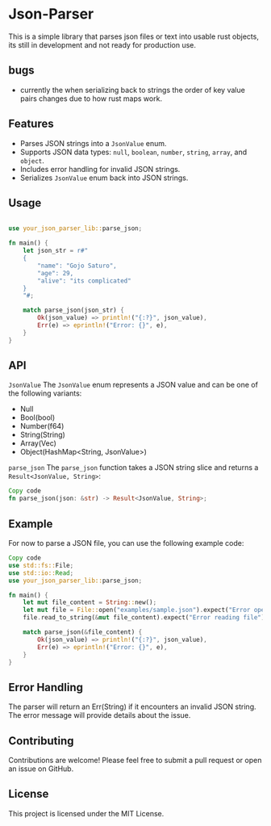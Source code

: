 # Json-Parser 

This is a simple library that parses json files or text into usable rust objects, its still in development and not ready for production use.

## bugs 

- currently the when serializing back to strings the order of key value pairs changes due to how rust maps work.

## Features

- Parses JSON strings into a `JsonValue` enum.
- Supports JSON data types: `null`, `boolean`, `number`, `string`, `array`, and `object`.
- Includes error handling for invalid JSON strings.
- Serializes `JsonValue` enum back into JSON strings.

## Usage

```rust

use your_json_parser_lib::parse_json;

fn main() {
    let json_str = r#"
    {
        "name": "Gojo Saturo",
        "age": 29,
        "alive": "its complicated"
    }
    "#;

    match parse_json(json_str) {
        Ok(json_value) => println!("{:?}", json_value),
        Err(e) => eprintln!("Error: {}", e),
    }
}
```
## API

`JsonValue`
The `JsonValue` enum represents a JSON value and can be one of the following variants:

- Null
- Bool(bool)
- Number(f64)
- String(String)
- Array(Vec<JsonValue>)
- Object(HashMap<String, JsonValue>)

`parse_json`
The `parse_json` function takes a JSON string slice and returns a `Result<JsonValue, String>`:

```rust
Copy code
fn parse_json(json: &str) -> Result<JsonValue, String>;
```


## Example

For now to parse a JSON file, you can use the following example code:

```rust
Copy code
use std::fs::File;
use std::io::Read;
use your_json_parser_lib::parse_json;

fn main() {
    let mut file_content = String::new();
    let mut file = File::open("examples/sample.json").expect("Error opening file");
    file.read_to_string(&mut file_content).expect("Error reading file");

    match parse_json(&file_content) {
        Ok(json_value) => println!("{:?}", json_value),
        Err(e) => eprintln!("Error: {}", e),
    }
}
```
## Error Handling
The parser will return an Err(String) if it encounters an invalid JSON string. The error message will provide details about the issue.

## Contributing
Contributions are welcome! Please feel free to submit a pull request or open an issue on GitHub.

## License
This project is licensed under the MIT License.

